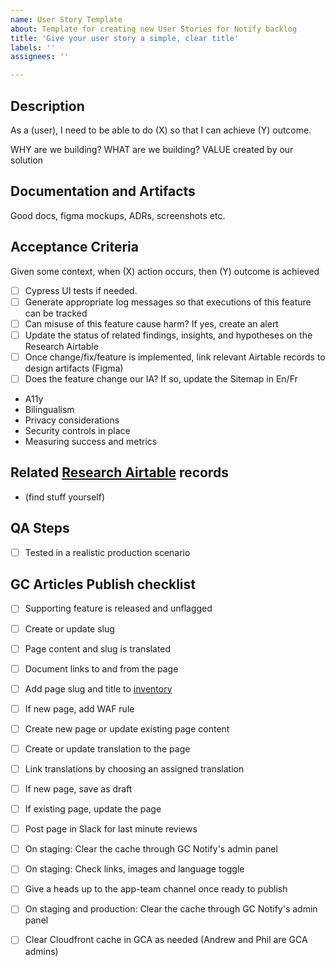 ```yaml
---
name: User Story Template
about: Template for creating new User Stories for Notify backlog
title: 'Give your user story a simple, clear title'
labels: ''
assignees: ''

---
```

## Description
As a (user), I need to be able to do (X) so that I can achieve (Y) outcome. 

WHY are we building?
WHAT are we building?
VALUE created by our solution

## Documentation and Artifacts
Good docs, figma mockups, ADRs, screenshots etc.

## Acceptance Criteria
Given some context, when (X) action occurs, then (Y) outcome is achieved 

- [ ] Cypress UI tests if needed.
- [ ] Generate appropriate log messages so that executions of this feature can be tracked
- [ ] Can misuse of this feature cause harm? If yes, create an alert
- [ ] Update the status of related findings, insights, and hypotheses on the Research Airtable
- [ ] Once change/fix/feature is implemented, link relevant Airtable records to design artifacts (Figma)
- [ ] Does the feature change our IA? If so, update the Sitemap in En/Fr

* A11y
* Bilingualism
* Privacy considerations
* Security controls in place
* Measuring success and metrics

## Related [Research Airtable](https://airtable.com/appWwAmHwDLtpIyko/tbl38n7ofWYBuezFc/viwQUX3tUxbMxYS7C?blocks=hide) records
- (find stuff yourself)

## QA Steps
- [ ] Tested in a realistic production scenario

## GC Articles Publish checklist
- [ ]  Supporting feature is released and unflagged
- [ ]  Create or update slug
- [ ]  Page content and slug is translated
- [ ]  Document links to and from the page
- [ ]  Add page slug and title to [inventory](https://docs.google.com/document/d/1N6B4fSwoM40m-pDLI70BvLfL7O0n04ndyAXYaIwNbNw/edit)
- [ ]  If new page, add WAF rule
- [ ]  Create new page or update existing page content
- [ ]  Create or update translation to the page
- [ ]  Link translations by choosing an assigned translation
- [ ]  If new page, save as draft
- [ ]  If existing page, update the page
- [ ]  Post page in Slack for last minute reviews
- [ ]  On staging: Clear the cache through GC Notify's admin panel
- [ ]  On staging: Check links, images and language toggle
- [ ]  Give a heads up to the app-team channel once ready to publish
- [ ]  On staging and production: Clear the cache through GC Notify's admin panel
- [ ]  Clear Cloudfront cache in GCA as needed (Andrew and Phil are GCA admins)

